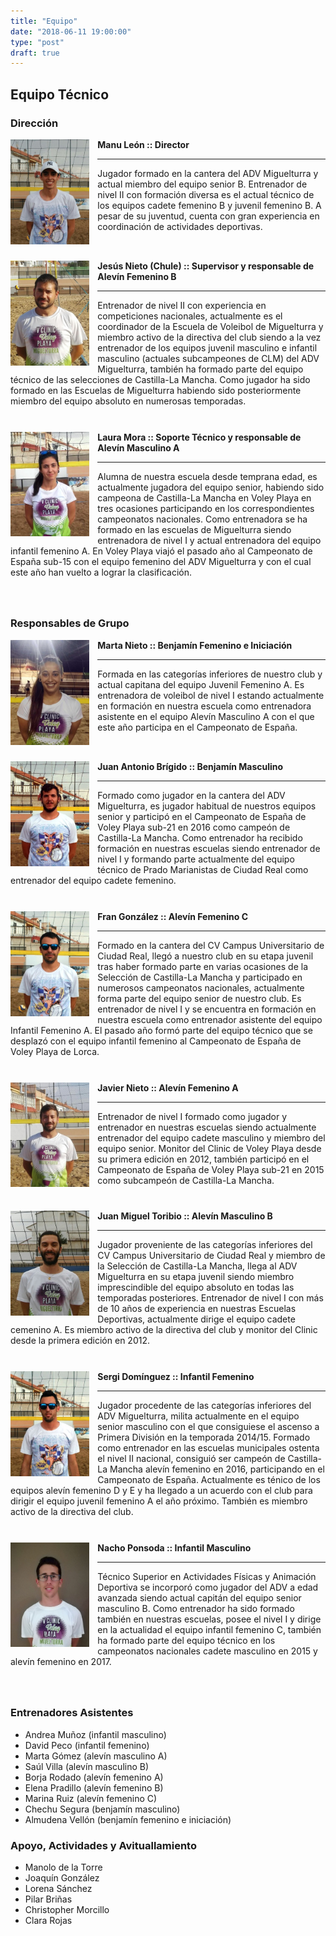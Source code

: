 ```yaml
---
title: "Equipo"
date: "2018-06-11 19:00:00"
type: "post"
draft: true
---
```


## Equipo Técnico



### Dirección

<div style="display: inline-block; margin-bottom: 20pt">
  <img src="monitor-manu.jpg" style="width: 25%; float: left; margin-right: 10pt"/>
  <strong>Manu León :: Director</strong>
  <hr/>
  <p>
Jugador formado en la cantera del ADV Miguelturra y
actual miembro del equipo senior B. Entrenador de
nivel II con formación diversa es el actual técnico de
los equipos cadete femenino B y juvenil femenino B. A
pesar de su juventud, cuenta con gran experiencia en
coordinación de actividades deportivas.
</p>
</div>

<div style="display: inline-block; margin-bottom: 20pt">
  <img src="monitor-chule.jpg" style="width: 25%; float: left; margin-right: 10pt"/>
  <strong>Jesús Nieto (Chule) :: Supervisor y responsable de Alevín Femenino B</strong>
  <hr/>
  <p>
Entrenador de nivel II con experiencia en
competiciones nacionales, actualmente es el
coordinador de la Escuela de Voleibol de Miguelturra y
miembro activo de la directiva del club siendo a la
vez entrenador de los equipos juvenil masculino e
infantil masculino (actuales subcampeones de CLM) del
ADV Miguelturra, también ha formado parte del equipo
técnico de las selecciones de Castilla-La Mancha. Como
jugador ha sido formado en las Escuelas de Miguelturra
habiendo sido posteriormente miembro del equipo
absoluto en numerosas temporadas.
  </p>
</div>

<div style="display: inline-block; margin-bottom: 20pt">
<img src="monitor-laura.jpg" style="width: 25%; float: left; margin-right: 10pt"/>
  <strong>Laura Mora :: Soporte Técnico y responsable de Alevín Masculino A</strong>
  <hr/>
  <p>
Alumna de nuestra escuela desde temprana edad, es
actualmente jugadora del equipo senior, habiendo sido
campeona de Castilla-La Mancha en Voley Playa en tres
ocasiones participando en los correspondientes
campeonatos nacionales. Como entrenadora se ha formado
en las escuelas de Miguelturra siendo entrenadora de
nivel I y actual entrenadora del equipo infantil
femenino A. En Voley Playa viajó el pasado año al
Campeonato de España sub-15 con el equipo femenino del
ADV Miguelturra y con el cual este año han vuelto a
lograr la clasificación.
  </p>
</div>

### Responsables de Grupo

<div style="display: inline-block; margin-bottom: 20pt">
<img src="monitor-marta.jpg" style="width: 25%; float: left; margin-right: 10pt"/>
  <strong>Marta Nieto :: Benjamín Femenino e Iniciación</strong>
  <hr/>
  <p>
Formada en las categorías inferiores de nuestro club y
actual capitana del equipo Juvenil Femenino A. Es
entrenadora de voleibol de nivel I estando actualmente
en formación en nuestra escuela como entrenadora
asistente en el equipo Alevín Masculino A con el que
este año participa en el Campeonato de España.
  </p>
</div>

<div style="display: inline-block; margin-bottom: 20pt">
  <img src="monitor-juanantonio.jpg" style="width: 25%; float: left; margin-right: 10pt"/>
  <strong>Juan Antonio Brígido :: Benjamín Masculino</strong>
  <hr/>
  <p>
Formado como jugador en la cantera del ADV
Miguelturra, es jugador habitual de nuestros equipos
senior y participó en el Campeonato de España de Voley
Playa sub-21 en 2016 como campeón de Castilla-La
Mancha. Como entrenador ha recibido formación en
nuestras escuelas siendo entrenador de nivel I y
formando parte actualmente del equipo técnico de Prado
Marianistas de Ciudad Real como entrenador del equipo
cadete femenino.
  </p>
</div>

<div style="display: inline-block; margin-bottom: 20pt">
  <img src="monitor-fran.jpg" style="width: 25%; float: left; margin-right: 10pt"/>
  <strong>Fran González :: Alevín Femenino C</strong>
  <hr/>
  <p>
Formado en la cantera del CV Campus Universitario de
Ciudad Real, llegó a nuestro club en su etapa juvenil
tras haber formado parte en varias ocasiones de la
Selección de Castilla-La Mancha y participado en
numerosos campeonatos nacionales, actualmente forma
parte del equipo senior de nuestro club. Es entrenador
de nivel I y se encuentra en formación en nuestra
escuela como entrenador asistente del equipo Infantil
Femenino A. El pasado año formó parte del equipo
técnico que se desplazó con el equipo infantil
femenino al Campeonato de España de Voley Playa de
Lorca.
  </p>
</div>

<div style="display: inline-block; margin-bottom: 20pt">
  <img src="monitor-javi.jpg" style="width: 25%; float: left; margin-right: 10pt"/>
  <strong>Javier Nieto :: Alevín Femenino A</strong>
  <hr/>
  <p>
Entrenador de nivel I formado como jugador y
entrenador en nuestras escuelas siendo actualmente
entrenador del equipo cadete masculino y miembro del
equipo senior. Monitor del Clinic de Voley Playa desde
su primera edición en 2012, también participó en el
Campeonato de España de Voley Playa sub-21 en 2015
como subcampeón de Castilla-La Mancha.
  </p>
</div>

<div style="display: inline-block; margin-bottom: 20pt">
  <img src="monitor-juanmi.jpg" style="width: 25%; float: left; margin-right: 10pt"/>
  <strong>Juan Miguel Toribio :: Alevín Masculino B</strong>
  <hr/>
  <p>
Jugador proveniente de las categorías inferiores del
CV Campus Universitario de Ciudad Real y miembro de la
Selección de Castilla-La Mancha, llega al ADV
Miguelturra en su etapa juvenil siendo miembro
imprescindible del equipo absoluto en todas las
temporadas posteriores. Entrenador de nivel I con más
de 10 años de experiencia en nuestras Escuelas
Deportivas, actualmente dirige el equipo cadete
cemenino A. Es miembro activo de la directiva del club
y monitor del Clinic desde la primera edición en 2012.
  </p>
</div>

<div style="display: inline-block; margin-bottom: 20pt">
  <img src="monitor-sergi.jpg" style="width: 25%; float: left; margin-right: 10pt"/>
  <strong>Sergi Domínguez :: Infantil Femenino</strong>
  <hr/>
  <p>
Jugador procedente de las categorías inferiores del
ADV Miguelturra, milita actualmente en el equipo
senior masculino con el que consiguiese el ascenso a
Primera División en la temporada 2014/15. Formado como
entrenador en las escuelas municipales ostenta el
nivel II nacional, consiguió ser campeón de
Castilla-La Mancha alevín femenino en 2016,
participando en el Campeonato de España. Actualmente
es ténico de los equipos alevín femenino D y E y ha
llegado a un acuerdo con el club para dirigir el
equipo juvenil femenino A el año próximo. También es
miembro activo de la directiva del club.
  </p>
</div>

<div style="display: inline-block; margin-bottom: 20pt">
  <img src="monitor-nacho.jpg" style="width: 25%; float: left; margin-right: 10pt"/>
  <strong>Nacho Ponsoda :: Infantil Masculino</strong>
  <hr/>
  <p>
Técnico Superior en Actividades Físicas y Animación
Deportiva se incorporó como jugador del ADV a edad
avanzada siendo actual capitán del equipo senior
masculino B. Como entrenador ha sido formado también
en nuestras escuelas, posee el nivel I y dirige en la
actualidad el equipo infantil femenino C, también ha
formado parte del equipo técnico en los campeonatos
nacionales cadete masculino en 2015 y alevín femenino
en 2017.
  </p>
</div>

### Entrenadores Asistentes

- Andrea Muñoz (infantil masculino)
- David Peco (infantil femenino)
- Marta Gómez (alevín masculino A)
- Saúl Villa (alevín masculino B)
- Borja Rodado (alevín femenino A)
- Elena Pradillo (alevín femenino B)
- Marina Ruiz (alevín femenino C)
- Chechu Segura (benjamín masculino)
- Almudena Vellón (benjamín femenino e iniciación)


### Apoyo, Actividades y Avituallamiento
- Manolo de la Torre
- Joaquín González
- Lorena Sánchez
- Pilar Briñas
- Christopher Morcillo
- Clara Rojas

